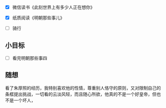 - [x] 微信读书《此刻世界上有多少人正在想你》
- [x] 纸质阅读《明朝那些事儿》
- [ ] 骑行


## 小目标
- [ ] 看完明朝那些事四

## 随想
看了朱厚照的经历，我特别喜欢他的性情，尊重别人恪守的原则，又对限制自己的条框提出挑战，一切看的云淡风轻，而且随心所欲，他真的不是一个好皇帝，但也不是一个坏人，